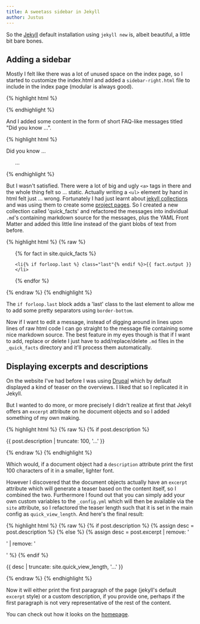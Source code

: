 ```yaml
---
title: A sweetass sidebar in Jekyll
author: Justus
---
```


So the [Jekyll](//jekyllrb.org) default installation using `jekyll new` is, albeit beautiful, a little bit bare bones.

## Adding a sidebar

Mostly I felt like there was a lot of unused space on the index page, so I started to customize the index.html and added a `sidebar-right.html` file to include in the index page (modular is always good).

{% highlight html %}
<div class="sidebar-right sidebar"></div>
{% endhighlight %}

And I added some content in the form of short FAQ-like messages titled "Did you know ...".

{% highlight html %}
<div class="sidebar-right sidebar right column-4">
  <p>Did you know ...</p>
  <ul class="fact-list smaller">
    ...
  </ul>
</div>
{% endhighlight %}

But I wasn't satisfied. There were a lot of big and ugly `<a>` tags in there  and the whole thing felt so ... static. Actually writing a `<ul>` element by hand in html felt just ... wrong. Fortunately I had just learnt about [jekyll collections](jekyllrb.com/docs/collections/) and was using them to create some [project pages](/projects/). So I created a new collection called 'quick_facts' and refactored the messages into individual `.md`'s containing markdown source for the messages, plus the YAML Front Matter and added this little line instead of the giant blobs of text from before.

{% highlight html %}
{% raw %}
<ul class="fact-list smaller">
  {% for fact in site.quick_facts %}

    <li{% if forloop.last %} class="last"{% endif %}>{{ fact.output }}</li>

  {% endfor %}
</ul>
{% endraw %}
{% endhighlight %}

The `if forloop.last` block adds a 'last' class to the last element to allow me to add some pretty separators using `border-bottom`.

Now if I want to edit a message, instead of digging around in lines upon lines of raw html code I can go straight to the message file containing some nice markdown source.
The best feature in my eyes though is that if I want to add, replace or delete I just have to add/replace/delete `.md` files in the `_quick_facts` directory and it'll process them automatically.

## Displaying excerpts and descriptions

On the website I've had before I was using [Drupal](//drupal.org) which by default displayed a kind of teaser on the overviews. I liked that so I replicated it in Jekyll.

But I wanted to do more, or more precisely I didn't realize at first that Jekyll offers an `excerpt` attribute on he document objects and so I added something of my own making.

{% highlight html %}
{% raw %}
{% if post.description %}
<p class="small light-font">
  {{ post.description | truncate: 100, '...' }}
</p>
{% endraw %}
{% endhighlight %}

Which would, if a document object had a `description` attribute print the first 100 characters of it in a smaller, lighter font.

However I discovered that the document objects actually have an `excerpt` attribute which will generate a teaser based on the content itself, so I combined the two. Furthermore I found out that you can simply add your own custom variables to the `_config.yml` which will then be available via the `site` attribute, so I refactored the teaser length such that it is set in the main config as `quick_view_length`. And here's the final result:

{% highlight html %}
{% raw %}
{% if post.description %}
  {% assign desc = post.description %}
{% else %}
  {% assign desc = post.excerpt | remove: '<p>' | remove: '</p>' %}
{% endif %}
  <p class="small light-font">
    {{ desc | truncate: site.quick_view_length, '...' }}
  </p>
{% endraw %}
{% endhighlight %}

Now it will either print the first paragraph of the page (jekyll's default `excerpt` style) or a custom description, if you provide one, perhaps if the first paragraph is not very representative of the rest of the content.

You can check out how it looks on the [homepage](/).
